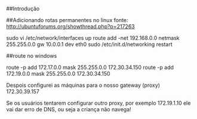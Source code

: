 ##Introdução

##Adicionando rotas permanentes no linux
fonte: http://ubuntuforums.org/showthread.php?p=217263

sudo vi /etc/network/interfaces
up route add -net 192.168.0.0 netmask 255.255.0.0 gw 10.0.0.1 dev eth0
sudo /etc/init.d/networking restart



##route no windows

route -p add 172.17.0.0 mask 255.255.0.0 172.30.34.150
route -p add 172.19.0.0 mask 255.255.0.0 172.30.34.150

Despois configurei as máquinas para o nosso gateway (proxy)
172.30.39.157

Se os usuários tentarem configurar outro proxy, por exemplo
172.19.1.10
ele vai dar erro de DNS, ou seja a criança não navega! 

 